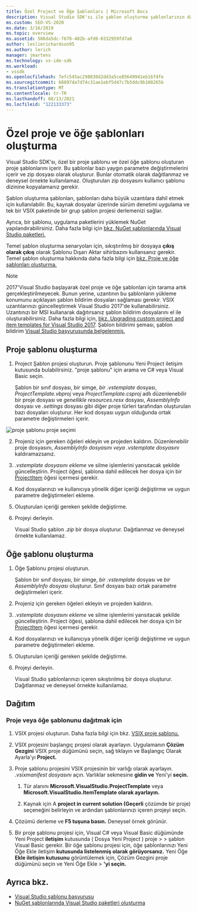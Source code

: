 ```yaml
---
title: Özel Project ve Öğe Şablonları | Microsoft Docs
description: Visual Studio SDK'sı ile şablon oluşturma şablonlarının daha büyük uzantılara şablon eklemeye nasıl izin ver olduğunu öğrenin.
ms.custom: SEO-VS-2020
ms.date: 3/16/2019
ms.topic: overview
ms.assetid: 586da5dc-f678-402b-afd0-0332959fd7a6
author: leslierichardson95
ms.author: lerich
manager: jmartens
ms.technology: vs-ide-sdk
ms.workload:
- vssdk
ms.openlocfilehash: 7efc545ac298830d2dd3a5ce85649941eb16fdfe
ms.sourcegitcommit: 68897da7d74c31ae1ebf5d47c7b5ddc9b108265b
ms.translationtype: MT
ms.contentlocale: tr-TR
ms.lasthandoff: 08/13/2021
ms.locfileid: "122133373"
---
```

# <a name="create-custom-project-and-item-templates"></a>Özel proje ve öğe şablonları oluşturma

Visual Studio SDK'sı, özel bir proje şablonu ve özel öğe şablonu oluşturan proje şablonlarını içerir. Bu şablonlar bazı yaygın parametre değiştirmelerini içerir ve zip dosyası olarak oluşturur. Bunlar otomatik olarak dağıtlanmaz ve deneysel örnekte kullanılamaz. Oluşturulan zip dosyasını kullanıcı şablonu dizinine kopyalamanız gerekir.

Şablon oluşturma şablonları, şablonları daha büyük uzantılara dahil etmek için kullanılabilir. Bu, kaynak dosyalar üzerinde sürüm denetimi uygulama ve tek bir VSIX paketinde bir grup şablon projesi derlemenizi sağlar.

Ayrıca, bir şablonu, uygulama paketlerini yüklemek NuGet yapılandırabilirsiniz. Daha fazla bilgi için [bkz. NuGet şablonlarında Visual Studio paketleri.](/nuget/visual-studio-extensibility/visual-studio-templates)

Temel şablon oluşturma senaryoları için, sıkıştırılmış bir dosyaya **çıkış olarak çıkış** olarak Şablonu Dışarı Aktar sihirbazını kullansanız gerekir. Temel şablon oluşturma hakkında daha fazla bilgi için [bkz. Proje ve öğe şablonları oluşturma.](../ide/creating-project-and-item-templates.md)

> [!NOTE]
> 2017'Visual Studio başlayarak özel proje ve öğe şablonları için tarama artık gerçekleştirilmeyecek. Bunun yerine, uzantının bu şablonların yükleme konumunu açıklayan şablon bildirim dosyaları sağlaması gerekir. VSIX uzantılarınızı güncelleştirmek Visual Studio 2017'de kullanabilirsiniz. Uzantınızı bir MSI kullanarak dağıtırsanız şablon bildirim dosyalarını el ile oluşturabilirsiniz. Daha fazla bilgi için, [bkz. Upgrading custom project and item templates for Visual Studio 2017](../extensibility/upgrading-custom-project-and-item-templates-for-visual-studio-2017.md). Şablon bildirimi şeması, şablon bildirim [Visual Studio başvurusunda belgelenmiş.](../extensibility/visual-studio-template-manifest-schema-reference.md)

## <a name="create-a-project-template"></a>Proje şablonu oluşturma

1. Project Şablon projesi oluşturun. Proje şablonunu Yeni Project  iletişim kutusunda bulabilirsiniz. "proje şablonu" için arama ve C# veya Visual Basic seçin.

     Şablon bir sınıf dosyası, bir simge, *bir .vstemplate* dosyası, *ProjectTemplate.vbproj* veya *ProjectTemplate.csproj* adlı düzenlenebilir bir proje dosyası ve *genellikle resources.resx* dosyası, *AssemblyInfo* dosyası ve *.settings* dosyası gibi diğer proje türleri tarafından oluşturulan bazı dosyaları oluşturur. Her kod dosyası uygun olduğunda ortak parametre değiştirmeleri içerir.

![proje şablonu proje seçimi](media/project-template-selection.png)

2. Projeniz için gereken öğeleri ekleyin ve projeden kaldırın. Düzenlenebilir proje dosyasını, *AssemblyInfo dosyasını veya* *.vstemplate dosyasını* kaldıramazsanız.

3. *.vstemplate dosyasını ekleme* ve silme işlemlerini yansıtacak şekilde güncelleştirin. Project [](../extensibility/project-element-visual-studio-templates.md) öğesi, şablona dahil edilecek her dosya için bir [ProjectItem](../extensibility/projectitem-element-visual-studio-item-templates.md) öğesi içermesi gerekir.

4. Kod dosyalarınızı ve kullanıcıya yönelik diğer içeriği değiştirme ve uygun parametre değiştirmeleri ekleme.

5. Oluşturulan içeriği gereken şekilde değiştirme.

6. Projeyi derleyin.

     Visual Studio şablon *.zip* bir dosya oluşturur. Dağıtlanmaz ve deneysel örnekte kullanılamaz.

## <a name="create-an-item-template"></a>Öğe şablonu oluşturma

1. Öğe Şablonu projesi oluşturun.

     Şablon bir sınıf dosyası, bir simge, *bir .vstemplate* dosyası ve *bir AssemblyInfo dosyası* oluşturur. Sınıf dosyası bazı ortak parametre değiştirmeleri içerir.

2. Projeniz için gereken öğeleri ekleyin ve projeden kaldırın.

3. *.vstemplate dosyasını ekleme* ve silme işlemlerini yansıtacak şekilde güncelleştirin. Project [](../extensibility/project-element-visual-studio-templates.md) öğesi, şablona dahil edilecek her dosya için bir [ProjectItem](../extensibility/projectitem-element-visual-studio-item-templates.md) öğesi içermesi gerekir.

4. Kod dosyalarınızı ve kullanıcıya yönelik diğer içeriği değiştirme ve uygun parametre değiştirmeleri ekleme.

5. Oluşturulan içeriği gereken şekilde değiştirme.

6. Projeyi derleyin.

     Visual Studio şablonlarınızı içeren sıkıştırılmış bir dosya oluşturur. Dağıtlanmaz ve deneysel örnekte kullanılamaz.

## <a name="deployment"></a>Dağıtım

### <a name="to-deploy-the-project-or-item-template"></a>Proje veya öğe şablonunu dağıtmak için

1. VSIX projesi oluşturun. Daha fazla bilgi için bkz. [VSIX proje şablonu.](../extensibility/vsix-project-template.md)

2. VSIX projesini başlangıç projesi olarak ayarlayın. Uygulamanın **Çözüm Gezgini** VSIX proje düğümünü seçin, sağ tıklayın ve Başlangıç Olarak Ayarla'yı **Project.**

3. Proje şablonu projesini VSIX projesinin bir varlığı olarak ayarlayın. *.vsixmanifest dosyasını* açın. Varlıklar sekmesine **gidin ve** Yeni'yi **seçin.**

    1. Tür alanını **Microsoft.VisualStudio.ProjectTemplate** veya **Microsoft.VisualStudio.ItemTemplate olarak ayarlayın.** 

    2. Kaynak için A **project in current solution (Geçerli** çözümde bir proje) seçeneğini belirleyin ve ardından şablonlarınızı içeren projeyi seçin.

4. Çözümü derleme ve **F5 tuşuna basın.** Deneysel örnek görünür.

5. Bir proje şablonu projesi için, Visual C#  veya Visual Basic düğümünde Yeni Project **iletişim** kutusunda ( Dosya Yeni Project ) proje  >    >  şablon Visual Basic gerekir. Bir öğe şablonu projesi için, öğe şablonlarınızı Yeni Öğe Ekle iletişim **kutusunda listelenmiş olarak görüyorsanız.** Yeni Öğe **Ekle iletişim kutusunu** görüntülemek için, Çözüm Gezgini proje düğümünü seçin ve Yeni Öğe Ekle    >  **'yi seçin.**

## <a name="see-also"></a>Ayrıca bkz.

- [Visual Studio şablonu başvurusu](../ide/creating-project-and-item-templates.md)
- [NuGet şablonlarında Visual Studio paketleri oluşturma](/nuget/visual-studio-extensibility/visual-studio-templates)
